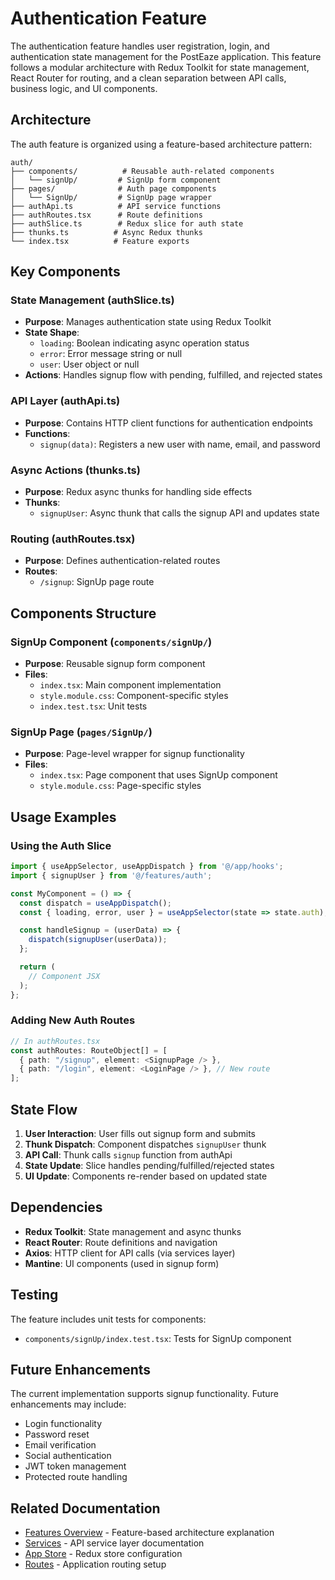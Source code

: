 # Authentication Feature

The authentication feature handles user registration, login, and authentication state management for the PostEaze application. This feature follows a modular architecture with Redux Toolkit for state management, React Router for routing, and a clean separation between API calls, business logic, and UI components.

## Architecture

The auth feature is organized using a feature-based architecture pattern:

```
auth/
├── components/          # Reusable auth-related components
│   └── signUp/         # SignUp form component
├── pages/              # Auth page components
│   └── SignUp/         # SignUp page wrapper
├── authApi.ts          # API service functions
├── authRoutes.tsx      # Route definitions
├── authSlice.ts        # Redux slice for auth state
├── thunks.ts          # Async Redux thunks
└── index.tsx          # Feature exports
```

## Key Components

### State Management (authSlice.ts)
- **Purpose**: Manages authentication state using Redux Toolkit
- **State Shape**: 
  - `loading`: Boolean indicating async operation status
  - `error`: Error message string or null
  - `user`: User object or null
- **Actions**: Handles signup flow with pending, fulfilled, and rejected states

### API Layer (authApi.ts)
- **Purpose**: Contains HTTP client functions for authentication endpoints
- **Functions**:
  - `signup(data)`: Registers a new user with name, email, and password

### Async Actions (thunks.ts)
- **Purpose**: Redux async thunks for handling side effects
- **Thunks**:
  - `signupUser`: Async thunk that calls the signup API and updates state

### Routing (authRoutes.tsx)
- **Purpose**: Defines authentication-related routes
- **Routes**:
  - `/signup`: SignUp page route

## Components Structure

### SignUp Component (`components/signUp/`)
- **Purpose**: Reusable signup form component
- **Files**:
  - `index.tsx`: Main component implementation
  - `style.module.css`: Component-specific styles
  - `index.test.tsx`: Unit tests

### SignUp Page (`pages/SignUp/`)
- **Purpose**: Page-level wrapper for signup functionality
- **Files**:
  - `index.tsx`: Page component that uses SignUp component
  - `style.module.css`: Page-specific styles

## Usage Examples

### Using the Auth Slice
```typescript
import { useAppSelector, useAppDispatch } from '@/app/hooks';
import { signupUser } from '@/features/auth';

const MyComponent = () => {
  const dispatch = useAppDispatch();
  const { loading, error, user } = useAppSelector(state => state.auth);

  const handleSignup = (userData) => {
    dispatch(signupUser(userData));
  };

  return (
    // Component JSX
  );
};
```

### Adding New Auth Routes
```typescript
// In authRoutes.tsx
const authRoutes: RouteObject[] = [
  { path: "/signup", element: <SignupPage /> },
  { path: "/login", element: <LoginPage /> }, // New route
];
```

## State Flow

1. **User Interaction**: User fills out signup form and submits
2. **Thunk Dispatch**: Component dispatches `signupUser` thunk
3. **API Call**: Thunk calls `signup` function from authApi
4. **State Update**: Slice handles pending/fulfilled/rejected states
5. **UI Update**: Components re-render based on updated state

## Dependencies

- **Redux Toolkit**: State management and async thunks
- **React Router**: Route definitions and navigation
- **Axios**: HTTP client for API calls (via services layer)
- **Mantine**: UI components (used in signup form)

## Testing

The feature includes unit tests for components:
- `components/signUp/index.test.tsx`: Tests for SignUp component

## Future Enhancements

The current implementation supports signup functionality. Future enhancements may include:
- Login functionality
- Password reset
- Email verification
- Social authentication
- JWT token management
- Protected route handling

## Related Documentation

- [Features Overview](../README.md) - Feature-based architecture explanation
- [Services](../../services/README.md) - API service layer documentation
- [App Store](../../app/README.md) - Redux store configuration
- [Routes](../../routes/README.md) - Application routing setup